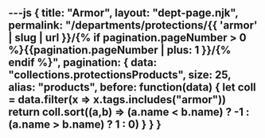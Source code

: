 ---js
{
  title: "Armor",
  layout: "dept-page.njk",
  permalink: "/departments/protections/{{ 'armor' | slug | url }}/{% if pagination.pageNumber > 0 %}{{pagination.pageNumber | plus: 1 }}/{% endif %}",
  pagination: {
    data: "collections.protectionsProducts",
    size: 25,
    alias: "products",
    before: function(data) { 
      let coll = data.filter(x => x.tags.includes("armor"))
      return coll.sort((a,b) => (a.name < b.name) ? -1 : (a.name > b.name) ? 1 : 0)
    }
  }
}
---


